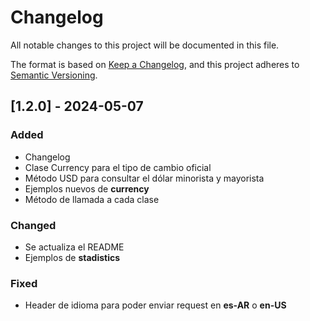 # Changelog

All notable changes to this project will be documented in this file.

The format is based on [Keep a Changelog](https://keepachangelog.com/en/1.1.0/),
and this project adheres to [Semantic Versioning](https://semver.org/spec/v2.0.0.html).


## [1.2.0] - 2024-05-07

### Added
- Changelog
- Clase Currency para el tipo de cambio oficial
- Método USD para consultar el dólar minorista y mayorista
- Ejemplos nuevos de **currency** 
- Método de llamada a cada clase 

### Changed
- Se actualiza el README
- Ejemplos de **stadistics**

### Fixed
- Header de idioma para poder enviar request en **es-AR** o **en-US**